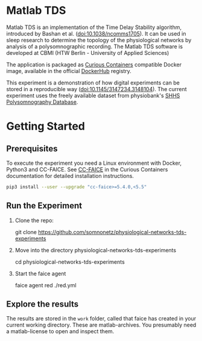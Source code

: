 # Matlab TDS

Matlab TDS is an implementation of the Time Delay Stability algorithm, introduced by Bashan et al. ([doi:10.1038/ncomms1705](https://doi.org/10.1038/ncomms1705)). It can be used in sleep research to determine the topology of the physiological networks by analysis of a polysomnographic recording. The Matlab TDS software is developed at CBMI (HTW Berlin - University of Applied Sciences)

The application is packaged as [Curious Containers](https://www.curious-containers.cc) compatible Docker image, available in the official [DockerHub](https://hub.docker.com/r/curiouscontainers/cc-tds-app/) registry.

This experiment is a demonstration of how digital experiments can be stored in a reproducible way ([doi:10.1145/3147234.3148104](https://doi.org/10.1145/3147234.3148104)). The current experiment uses the freely available dataset from physiobank's [SHHS Polysomnography Database](https://physionet.org/physiobank/database/shhpsgdb/).

# Getting Started

## Prerequisites

To execute the experiment you need a Linux environment with Docker, Python3 and CC-FAICE. See [CC-FAICE](https://www.curious-containers.cc/cc-faice.html) in the Curious Containers documentation for detailed installation instructions.

```bash
pip3 install --user --upgrade "cc-faice>=5.4.0,<5.5"
```

## Run the Experiment

1. Clone the repo:

   git clone https://github.com/somnonetz/physiological-networks-tds-experiments
   
2. Move into the directory physiological-networks-tds-experiments
   
   cd physiological-networks-tds-experiments
   
3. Start the faice agent

    faice agent red ./red.yml

## Explore the results

The results are stored in the `work` folder, called  that faice has created in your current working directory. These are matlab-archives. You presumably need a matlab-license to open and inspect them.  


   
   

